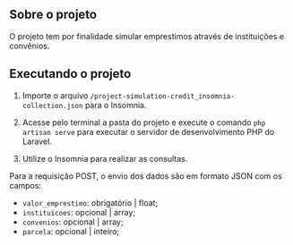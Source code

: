 ## Sobre o projeto

O projeto tem por finalidade simular emprestimos através de instituições e convênios.

## Executando o projeto

1) Importe o arquivo `/project-simulation-credit_insomnia-collection.json` para o Insomnia.

2) Acesse pelo terminal a pasta do projeto e execute o comando `php artisan serve` para executar o servidor de desenvolvimento PHP do Laravel.

3) Utilize o Insomnia para realizar as consultas.

Para a requisição POST, o envio dos dados são em formato JSON com os campos:
* `valor_emprestimo`: obrigatório | float;
* `instituicoes`: opcional | array;
* `convenios`: opcional | array;
* `parcela`: opcional | inteiro; 